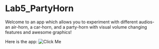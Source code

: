 # Lab5_PartyHorn

Welcome to an app which allows you to experiment with different audios- an air-horn, a car-horn, and a party-horn with visual volume changing features and awesome graphics!

Here is the app:
![Click Me]()
